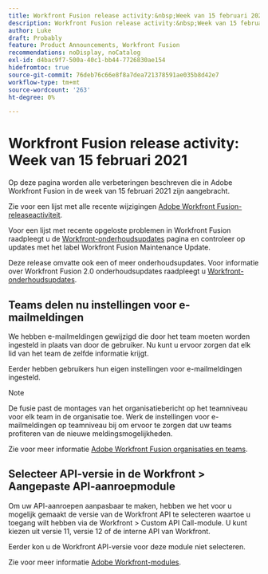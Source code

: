 ```yaml
---
title: Workfront Fusion release activity:&nbsp;Week van 15 februari 2021
description: Workfront Fusion release activity:&nbsp;Week van 15 februari 2021
author: Luke
draft: Probably
feature: Product Announcements, Workfront Fusion
recommendations: noDisplay, noCatalog
exl-id: d4bac9f7-500a-40c1-bb44-7726830ae154
hidefromtoc: true
source-git-commit: 76deb76c66e8f8a7dea721378591ae035b8d42e7
workflow-type: tm+mt
source-wordcount: '263'
ht-degree: 0%

---
```


# Workfront Fusion release activity: Week van 15 februari 2021

Op deze pagina worden alle verbeteringen beschreven die in Adobe Workfront Fusion in de week van 15 februari 2021 zijn aangebracht.

Zie voor een lijst met alle recente wijzigingen [Adobe Workfront Fusion-releaseactiviteit](../../../product-announcements/product-releases/fusion-release-activity/fusion-release-activity.md).

Voor een lijst met recente opgeloste problemen in Workfront Fusion raadpleegt u de [Workfront-onderhoudsupdates](https://experienceleague.adobe.com/docs/workfront-known-issues/releases/current-updates.html) pagina en controleer op updates met het label Workfront Fusion Maintenance Update.

Deze release omvatte ook een of meer onderhoudsupdates. Voor informatie over Workfront Fusion 2.0 onderhoudsupdates raadpleegt u [Workfront-onderhoudsupdates](https://experienceleague.adobe.com/docs/workfront-known-issues/releases/current-updates.html).

## Teams delen nu instellingen voor e-mailmeldingen

We hebben e-mailmeldingen gewijzigd die door het team moeten worden ingesteld in plaats van door de gebruiker. Nu kunt u ervoor zorgen dat elk lid van het team de zelfde informatie krijgt.

Eerder hebben gebruikers hun eigen instellingen voor e-mailmeldingen ingesteld.

>[!NOTE]
>
>De fusie past de montages van het organisatiebericht op het teamniveau voor elk team in de organisatie toe. Werk de instellingen voor e-mailmeldingen op teamniveau bij om ervoor te zorgen dat uw teams profiteren van de nieuwe meldingsmogelijkheden.

Zie voor meer informatie [Adobe Workfront Fusion organisaties en teams](../../../workfront-fusion/organizations/organizations-and-teams.md).

## Selecteer API-versie in de Workfront > Aangepaste API-aanroepmodule

Om uw API-aanroepen aanpasbaar te maken, hebben we het voor u mogelijk gemaakt de versie van de Workfront API te selecteren waartoe u toegang wilt hebben via de Workfront > Custom API Call-module. U kunt kiezen uit versie 11, versie 12 of de interne API van Workfront.

Eerder kon u de Workfront API-versie voor deze module niet selecteren.

Zie voor meer informatie [Adobe Workfront-modules](../../../workfront-fusion/apps-and-their-modules/workfront-modules.md).
